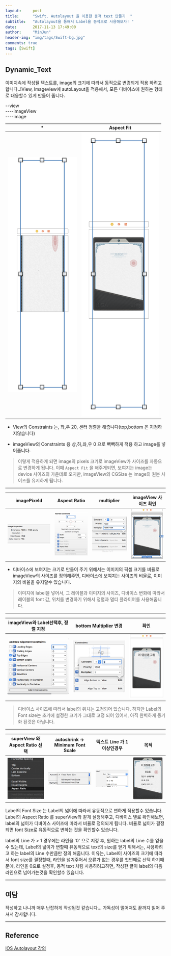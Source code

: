 ```yaml
---
layout:     post
title:      "Swift. Autolayout 을 이용한 동적 text 만들기  "
subtitle:   "Autolayout을 통해서 Label을 동적으로 사용해보자! "
date:       2017-11-13 17:49:00
author:     "MinJun"
header-img: "img/tags/Swift-bg.jpg"
comments: true
tags: [Swift]
---
```


## Dynamic_Text


이미지속에 작성될 텍스트를, image의 크기에 따라서 동적으로 변경되게 적용 하려고 합니다..!View, Imageview에 autoLayout을 적용해서, 모든 디바이스에 원하는 형태로 대응할수 있게 만들어 줍니다. <br>

--view <br>
----imageView <br>
----image <br>
 
| * | Aspect Fit |  
| :---: | :---: | 
|  ![screen](/img/posts/Dynamic_Text.png) |  ![screen](/img/posts/Dynamic_Text-1.png)|

- View의 Constraints 는, 좌,우 20, 센터 정렬을 해줍니다(top,bottom 은 지정하지않습니다) <br>
 
- imageView의 Constraints 응 상,하,좌,우 0 으로 빽빽하게 적용 하고 image를 넣어줍니다. <br>

> 이렇게 적용하게 되면 image의 pixels 크기로 imageView가 사이즈를 자동으로 변경하게 됩니다. 이때 `Aspect Fit` 을 해주게되면, 보여지는 image는 device 사이즈의 가운데로 오지만, imageView의 CGSize 는 image의 원본 사이즈를 유지하게 됩니다.  
> 

---


| imagePixeld | Aspect Ratio | multiplier | imageView 사이즈 확인|
| :---: | :---: | :---: | :---: | 
|  ![screen](/img/posts/Dynamic_Text-2.png) |  ![screen](/img/posts/Dynamic_Text-3.png)|   ![screen](/img/posts/Dynamic_Text-4.png) |  ![screen](/img/posts/Dynamic_Text-5.png)| 
 
- 디바이스에 보여지는 크기로 만들어 주기 위해서는 이미지의 픽셀 크기를 비율로 imageView의 사이즈를 정의해주면, 디바이스에 보여지는 사이즈의 비율로, 이미지의 비율을 유지할수 있습니다.

> 이미지에 label을 넣어서, 그 레이블과 이미지의 사이즈, 디바이스 변화에 따라서 레이블의 font 값, 위치를 변경하기 위해서 정렬과 멀티 플라이어를 사용해줍니다.
> 

---

| imageView와 Label선택후, 정렬 지정 | bottom Multiplier 변경 | 확인 | 
| :---: | :---: | :---: | 
|  ![screen](/img/posts/Dynamic_Text-6.png) |  ![screen](/img/posts/Dynamic_Text-7.png)|   ![screen](/img/posts/Dynamic_Text-8.png) |  

> 디바이스 사이즈에 따라서 label의 위치는 고정되어 있습니다. 하지만 Label의 Font size는 초기에 설정한 크기가 그대로 고정 되어 있어서, 아직 완벽하게 동기화 된것은 아닙니다.
> 

---

| superView 와 Aspect Ratio 선택  | autoshrink -> Minimum Font Scale | 텍스트 Line 가 1이상인경우 |  목적 |
| :---: | :---: | :---: | :---: | 
|  ![screen](/img/posts/Dynamic_Text-9.png) |  ![screen](/img/posts/Dynamic_Text-10.png)|   ![screen](/img/posts/Dynamic_Text-11.png) |  ![screen](/img/posts/Dynamic_Text-12.png) |  


Label의 Font Size 는 Label의 넓이에 따라서 유동적으로 변하게 적용할수 있습니다. Label의 Aspect Ratio 를 superView와 같게 설정해주고, 디바이스 별로 확인해보면, label의 넓이가 디바이스 사이즈에 따라서 비율로 정의되게 됩니다. 비율로 넓이가 결정되면 font Size로 유동적으로 변하는 것을 확인할수 있습니다. 

label의 Line 가 > 1 경우에는 라인을 '0' 으로 지정 후, 원하는 label의 Line 수를 얻을수 있는데, Label의 넓이가 변할때 유동적으로 text의 size를 얻기 위해서는, 사용하려고 하는 label의 Line 수만큼만 정의 해줍니다. 이유는, Label이 사이즈의 크기에 따라서 font size를 결정할때, 라인을 넘겨주어서 오류가 없는 경우를 첫번째로 선택 하기때문에, 라인을 0으로 설정후, 동적 text 처럼 사용하려고하면, 작성한 글이 label의 다음 라인으로 넘어가는것을 확인할수 있습니다. 

---

## 여담

작성하고 나니까 매우 난잡하게 작성된것 같습니다... 가독성이 떨어져도 끝까지 읽어 주셔서 감사합니다.

---
## Reference 

[IOS Autolayout 강의](https://www.inflearn.com/course/autolayout-ui_ios/)
